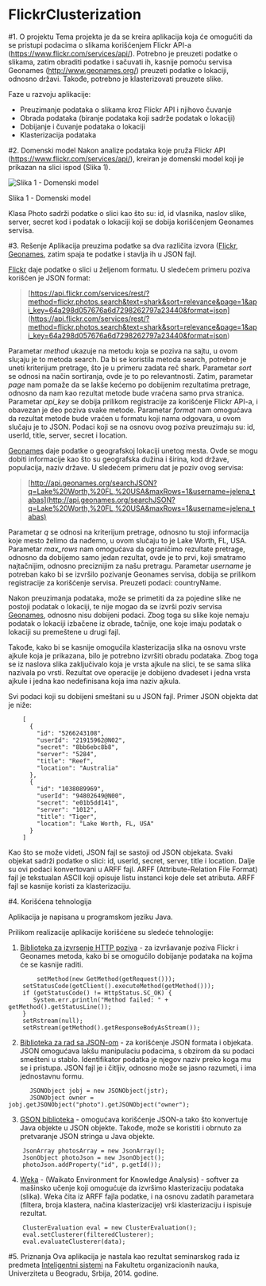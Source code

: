 FlickrClusterization
==============
#1. O projektu
Tema projekta je da se kreira aplikacija koja će omogućiti da se pristupi podacima o slikama korišćenjem Flickr API-a (https://www.flickr.com/services/api/). Potrebno je preuzeti podatke o slikama, zatim obraditi podatke i sačuvati ih, kasnije pomoću servisa Geonames (http://www.geonames.org/) preuzeti podatke o lokaciji, odnosno državi.
Takođe, potrebno je klasterizovati preuzete slike.

Faze u razvoju aplikacije:
* Preuzimanje podataka o slikama kroz Flickr API i njihovo čuvanje
* Obrada podataka (biranje podataka koji sadrže podatak o lokaciji)
* Dobijanje i čuvanje podataka o lokaciji
* Klasterizacija podataka

#2. Domenski model
Nakon analize podataka koje pruža Flickr API (https://www.flickr.com/services/api/), kreiran je domenski model koji je prikazan na slici ispod (Slika 1).


![Slika 1 - Domenski model](FlickrClusterization/images/domainModel.jpg)

Slika 1 - Domenski model

Klasa Photo sadrži podatke o slici kao što su: id, id vlasnika, naslov slike, server, secret kod i podatak o lokaciji koji se dobija korišćenjem Geonames servisa. 

#3. Rešenje
Aplikacija preuzima podatke sa dva različita izvora ([Flickr](https://www.flickr.com/services/api/), [Geonames](http://www.geonames.org/), zatim spaja te podatke i stavlja ih u JSON fajl. 

[Flickr](https://www.flickr.com/services/api/) daje podatke o slici u željenom formatu. U sledećem primeru poziva korišćen je JSON format:
>[https://api.flickr.com/services/rest/?method=flickr.photos.search&text=shark&sort=relevance&page=1&api_key=64a298d057676a6d7298262797a23440&format=json]
(https://api.flickr.com/services/rest/?method=flickr.photos.search&text=shark&sort=relevance&page=1&api_key=64a298d057676a6d7298262797a23440&format=json)

Parametar *method* ukazuje na metodu koja se poziva na sajtu, u ovom slu;aju je to metoda search. Da bi se koristila metoda search, potrebno je uneti kriterijum pretrage, što je u primeru zadata reč shark. Parametar *sort* se odnosi na način sortiranja, ovde je to po relevantnosti. Zatim, parametar *page* nam pomaže da se lakše kećemo po dobijenim rezultatima pretrage, odnosno da nam kao rezultat metode bude vraćena samo prva stranica. Parametar *api_key* se dobija prilikom registracije za korišćenje Flickr API-a, i obavezan je deo poziva svake metode. Parametar *format* nam omogućava da rezultat metode bude vraćen u formatu koji nama odgovara, u ovom slučaju je to JSON. Podaci koji se na osnovu ovog poziva preuzimaju su: id, userId, title, server, secret i location.

[Geonames](http://www.geonames.org/) daje podatke o geografskoj lokaciji unetog mesta. Ovde se mogu dobiti informacije kao što su geografska dužina i širina, kod države, populacija, naziv države. U sledećem primeru dat je poziv ovog servisa:

>[http://api.geonames.org/searchJSON?q=Lake%20Worth,%20FL,%20USA&maxRows=1&username=jelena_tabas](http://api.geonames.org/searchJSON?q=Lake%20Worth,%20FL,%20USA&maxRows=1&username=jelena_tabas)

Parametar *q* se odnosi na kriterijum pretrage, odnosno tu stoji informacija koje mesto želimo da nađemo, u ovom slučaju to je Lake Worth, FL, USA. Parametar *max_rows* nam omogućava da ograničimo rezultate pretrage, odnosno da dobijemo samo jedan rezultat, ovde je to prvi, koji smatramo najtačnijim, odnosno preciznijim za našu pretragu. Parametar *username* je potreban kako bi se izvršilo pozivanje Geonames servisa, dobija se prilikom registracije za korišćenje servisa. Preuzeti podaci: countryName.

Nakon preuzimanja podataka, može se primetiti da za pojedine slike ne postoji podatak o lokaciji, te nije mogao da se izvrši poziv servisa [Geonames](http://www.geonames.org/), odnosno nisu dobijeni podaci. Zbog toga su slike koje nemaju podatak o lokaciji izbačene iz obrade, tačnije, one koje imaju podatak o lokaciji su premeštene u drugi fajl.

Takođe, kako bi se kasnije omogućila klasterizacija slika na osnovu vrste ajkule koja je prikazana, bilo je potrebno izvršiti obradu podataka. Zbog toga se iz naslova slika zaključivalo koja je vrsta ajkule na slici, te se sama slika nazivala po vrsti. Rezultat ove operacije je dobijeno dvadeset i jedna vrsta ajkule i jedna kao nedefinisana koja ima naziv ajkula.

Svi podaci koji su dobijeni smeštani su u JSON fajl. Primer JSON objekta dat je niže:

```
	[
	  {
	    "id": "5266243108",
	    "userId": "21915962@N02",
	    "secret": "8bb6ebc8b8",
	    "server": "5284",
	    "title": "Reef",
	    "location": "Australia"
	  },
	  {
	    "id": "1038089969",
	    "userId": "94802649@N00",
	    "secret": "e01b5dd141",
	    "server": "1012",
	    "title": "Tiger",
	    "location": "Lake Worth, FL, USA"
	  }
	]
```

Kao što se može videti, JSON fajl se sastoji od JSON objekata. Svaki objekat sadrži podatke o slici: id, userId, secret, server, title i location. Dalje su ovi podaci konvertovani u ARFF fajl. ARFF (Attribute-Relation File Format) fajl je tekstualan ASCII koji opisuje listu instanci koje dele set atributa. ARFF fajl se kasnije koristi za klasterizaciju.



#4. Korišćena tehnologija

Aplikacija je napisana u programskom jeziku Java. 

Prilikom realizacije aplikacije korišćene su sledeće tehnologije:

1. [Biblioteka za izvrsenje HTTP poziva](http://hc.apache.org/httpcomponents-client-ga/) - za izvršavanje poziva Flickr i Geonames metoda, kako bi se omogućilo dobijanje podataka na kojima će se kasnije raditi.

```
    	setMethod(new GetMethod(getRequest()));
	setStatusCode(getClient().executeMethod(getMethod()));
	if (getStatusCode() != HttpStatus.SC_OK) {
	   System.err.println("Method failed: " + getMethod().getStatusLine());
	}
	setRstream(null);
	setRstream(getMethod().getResponseBodyAsStream());
```

2. [Biblioteka za rad sa JSON-om](http://json.org/java/) - za korišćenje JSON formata i objekata. JSON omogućava lakšu manipulaciu podacima, s obzirom da su podaci smešteni u stablo. Identifikator podatka je njegov naziv preko koga mu se i pristupa. JSON fajl je i čitljiv, odnosno može se jasno razumeti, i ima jednostavnu formu.

```
      JSONObject jobj = new JSONObject(jstr);
      JSONObject owner = jobj.getJSONObject("photo").getJSONObject("owner");
```

3. [GSON biblioteka](https://code.google.com/p/google-gson/) - omogućava korišćenje JSON-a tako što konvertuje Java objekte u JSON objekte. Takođe, može se koristiti i obrnuto za pretvaranje JSON stringa u Java objekte.

```
	JsonArray photosArray = new JsonArray();
	JsonObject photoJson = new JsonObject();
	photoJson.addProperty("id", p.getId());
```

4. [Weka](http://weka.wikispaces.com/Use+WEKA+in+your+Java+code) - (Waikato Environment for Knowledge Analysis) - softver za mašinsko učenje koji omogućuje da izvršimo klasterizaciju podataka (slika). Weka čita iz ARFF fajla podatke, i na osnovu zadatih parametara (filtera, broja klastera, načina klasterizacije) vrši klasterizaciju i ispisuje rezultat.

```
	ClusterEvaluation eval = new ClusterEvaluation();
	eval.setClusterer(filteredClusterer);
	eval.evaluateClusterer(data);
```

#5. Priznanja
Ova aplikacija je nastala kao rezultat seminarskog rada iz predmeta [Inteligentni sistemi](http://is.fon.rs/) na Fakultetu organizacionih nauka, Univerziteta u Beogradu, Srbija, 2014. godine.
